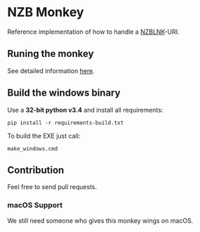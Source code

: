 # NZB Monkey

Reference implementation of how to handle a [NZBLNK](https://nzblnk.github.io/)-URI.

## Runing the monkey

See detailed information [here](https://nzblnk.github.io/nzb-monkey/).

## Build the windows binary

Use a **32-bit python v3.4** and install all requirements:

`pip install -r requirements-build.txt `

To build the EXE just call:

`make_windows.cmd`

## Contribution

Feel free to send pull requests.

### macOS Support

We still need someone who gives this monkey wings on macOS. 